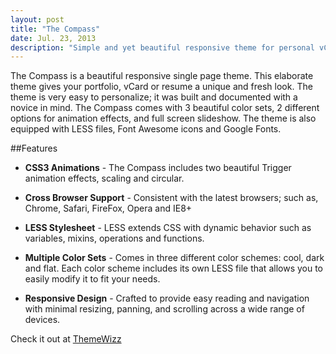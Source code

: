 ```yaml
---
layout: post
title: "The Compass"
date: Jul. 23, 2013
description: "Simple and yet beautiful responsive theme for personal vCard, portfolio or resume use."
---
```


The Compass is a beautiful responsive single page theme. This elaborate theme gives your portfolio, vCard or resume a unique and fresh look. The theme is very easy to personalize; it was built and documented with a novice in mind. The Compass comes with 3 beautiful color sets, 2 different options for animation effects, and full screen slideshow. The theme is also equipped with LESS files, Font Awesome icons and Google Fonts.

##Features

* **CSS3 Animations** - The Compass includes two beautiful Trigger animation effects, scaling and circular.

* **Cross Browser Support** - Consistent with the latest browsers; such as, Chrome, Safari, FireFox, Opera and IE8+

* **LESS Stylesheet** - LESS extends CSS with dynamic behavior such as variables, mixins, operations and functions.

* **Multiple Color Sets** - Comes in three different color schemes: cool, dark and flat. Each color scheme includes its own LESS file that allows you to easily modify it to fit your needs.

* **Responsive Design** - Crafted to provide easy reading and navigation with minimal resizing, panning, and scrolling across a wide range of devices.

Check it out at [ThemeWizz](http://themewizz.com/themes/compass/)
